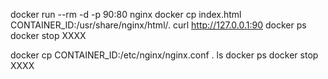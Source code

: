 docker run --rm -d -p 90:80 nginx
docker cp index.html CONTAINER_ID:/usr/share/nginx/html/.
curl http://127.0.0.1:90
docker ps
docker stop XXXX


docker cp CONTAINER_ID:/etc/nginx/nginx.conf .
ls
docker ps
docker stop XXXX


